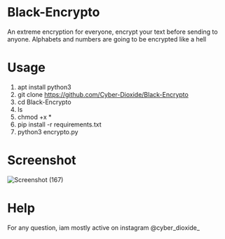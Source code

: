 # Black-Encrypto
An extreme encryption for everyone, encrypt your text before sending to anyone. Alphabets and numbers are going to be encrypted like a hell

# Usage
1. apt install python3
2. git clone https://github.com/Cyber-Dioxide/Black-Encrypto
3. cd Black-Encrypto
4. ls
5. chmod +x *
6. pip install -r requirements.txt
7. python3 encrypto.py
# Screenshot
![Screenshot (167)](https://user-images.githubusercontent.com/93708296/147811094-4921336a-ab48-4d43-b5e5-54d762d33d01.png)

# Help

For any question, iam mostly active on instagram @cyber_dioxide_

